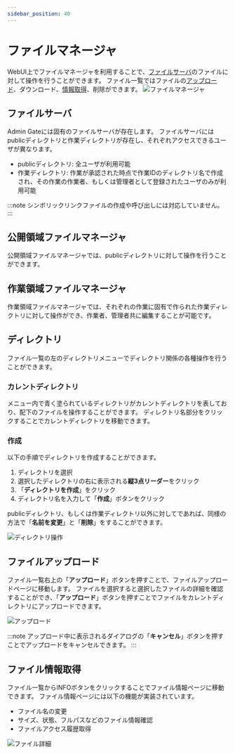 ```yaml
---
sidebar_position: 40
---
```

# ファイルマネージャ
WebUI上でファイルマネージャを利用することで、[ファイルサーバ](#ファイルサーバ)のファイルに対して操作を行うことができます。
ファイル一覧ではファイルの[アップロード](#ファイルアップロード)、ダウンロード、[情報取得](#ファイル情報取得)、削除ができます。
![ファイルマネージャ](/img/FileManager.png)

## ファイルサーバ
Admin Gateには固有のファイルサーバが存在します。
ファイルサーバにはpublicディレクトリと作業ディレクトリが存在し、それぞれアクセスできるユーザが異なります。

- publicディレクトリ: 全ユーザが利用可能
- 作業ディレクトリ: 作業が承認された時点で作業IDのディレクトリ名で作成され、その作業の作業者、もしくは管理者として登録されたユーザのみが利用可能

:::note
シンボリックリンクファイルの作成や呼び出しには対応していません。
:::
## 公開領域ファイルマネージャ
公開領域ファイルマネージャでは、publicディレクトリに対して操作を行うことができます。

## 作業領域ファイルマネージャ
作業領域ファイルマネージャでは、それぞれの作業に固有で作られた作業ディレクトリに対して操作ができ、作業者、管理者共に編集することが可能です。

## ディレクトリ
ファイル一覧の左のディレクトリメニューでディレクトリ関係の各種操作を行うことができます。

### カレントディレクトリ
メニュー内で青く塗られているディレクトリがカレントディレクトリを表しており、配下のファイルを操作することができます。
ディレクトリ名部分をクリックすることでカレントディレクトリを移動できます。

### 作成
以下の手順でディレクトリを作成することができます。

1. ディレクトリを選択
2. 選択したディレクトリの右に表示される**縦3点リーダー**をクリック
3. 「**ディレクトリを作成**」をクリック
4. ディレクトリ名を入力して「**作成**」ボタンをクリック

publicディレクトリ、もしくは作業ディレクトリ以外に対してであれば、同様の方法で「**名前を変更**」と「**削除**」をすることができます。

![ディレクトリ操作](/img/FileManagerDirectory.png)

## ファイルアップロード
ファイル一覧右上の「**アップロード**」ボタンを押すことで、ファイルアップロードページに移動します。
ファイルを選択すると選択したファイルの詳細を確認することができ、「**アップロード**」ボタンを押すことでファイルをカレントディレクトリにアップロードできます。

![アップロード](/img/FileUpload.png)

:::note
アップロード中に表示されるダイアログの「**キャンセル**」ボタンを押すことでアップロードをキャンセルできます。
:::
## ファイル情報取得

ファイル一覧からINFOボタンをクリックすることでファイル情報ページに移動できます。
ファイル情報ページには以下の機能が実装されています。
- ファイル名の変更
- サイズ、状態、フルパスなどのファイル情報確認
- ファイルアクセス履歴取得

![ファイル詳細](/img/FileInfo.png)


